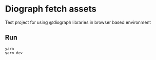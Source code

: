 # Diograph fetch assets

Test project for using @diograph libraries in browser based environment

## Run

```
yarn
yarn dev
```

